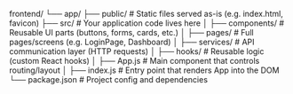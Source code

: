 frontend/
└── app/
    ├── public/                # Static files served as-is (e.g. index.html, favicon)
    ├── src/                   # Your application code lives here
    │   ├── components/        # Reusable UI parts (buttons, forms, cards, etc.)
    │   ├── pages/             # Full pages/screens (e.g. LoginPage, Dashboard)
    │   ├── services/          # API communication layer (HTTP requests)
    │   ├── hooks/             # Reusable logic (custom React hooks)
    │   ├── App.js             # Main component that controls routing/layout
    │   ├── index.js           # Entry point that renders App into the DOM
    └── package.json           # Project config and dependencies